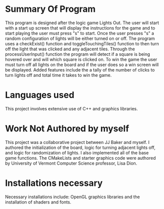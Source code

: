 # Summary Of Program
This program is designed after the logic game Lights Out. The user will start with a start up screen that will display the instructions for the game and to start playing the user must press "s" to start. Once the user presses "s" a random configuration of lights will be either turned on or off. The program uses a checkExist() function and toggleTouchingTiles() function to then turn off the light that was clicked and any adjacent tiles. Through the processUserInput() function the program will detect if a square is being hovered over and will which square is clicked on. To win the game the user must turn off all lights on the board and if the user does so a win screen will be displayed. Added features include the a tally of the number of clicks to turn lights off and total time it takes to win the game.
# Languages used
This project involves extensive use of C++ and graphics libraries.
# Work Not Authored by myself
This project was a collaborative project between JJ Baker and myself. I authored the initialization of the board, logic for turning adjacent lights off, and logic for randomization of lights. I also implemented all of the base game functions. The CMakeLists and starter graphics code were authored by University of Vermont Computer Science professor, Lisa Dion.
# Installations necessary 
Necessary installations include: OpenGL graphics libraries and the installation of shaders and fonts.

